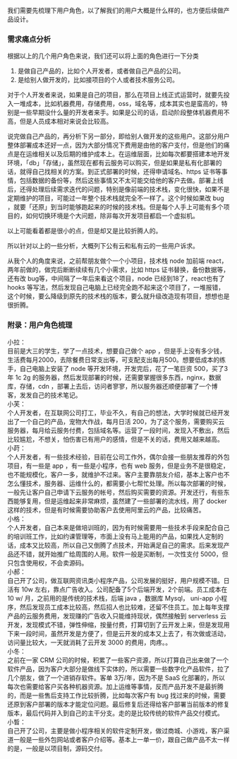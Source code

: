 我们需要先梳理下用户角色，以了解我们的用户大概是什么样的，也方便后续做产品设计。

### 需求痛点分析

根据以上的几个用户角色来说，我们还可以将上面的角色进行一下分类  
1. 是做自己产品的，比如个人开发者，或者做自己产品的公司。  
2. 是给别人做开发的，比如接项目的个人或者技术服务公司。  

对于个人开发者来说，如果是自己的项目，那么在项目上线正式运营时，就要先投入一堆成本，比如机器费用，存储费用，oss，域名等，成本其实也是蛮高的，特别是一些早期没什么量的开发者来手。如果是公司的话，启动阶段整体机器费用不高，但是人员成本相对来说会比较高。  

说完做自己产品的，再分析下另一部分，即给别人做开发的这些用户。这部分用户整体部署成本还好一点，因为大部分情况下费用是由他的客户支付，但是他们的痛点是在运维相关以及后期的维护成本上。在运维层面，比如每次都要搭建本地开发环境，「db」「存储」，虽然现在都有云服务可以购买，但是如果是私有化部署的话，就得自己找相关的方案。到正式部署的时候，还得申请域名、https 证书等事情，包括数据的备份等，然后这些事情又不太可能交给他的客户去做。部署上线后，还得处理后续需求迭代的问题，特别是像前端的技术栈，变化很快，如果不是定期维护的项目，可能过一年整个技术栈就完全不一样了。这个时候如果改 bug ，就要「还原」到当时能够跑起来的时候的技术栈。但是每个人手上可能有多个项目的，如何切换环境是个大问题，除非每次开发项目都启一个虚拟机。  

以上可能看着都是很小的点，但是却又是比较折腾人的。  

所以针对以上的一些分析，大概列下公有云和私有云的一些用户诉求。  

从我个人的角度来说，之前帮朋友做个一个小项目，技术栈 node 加前端 react，两年前做的，做完后断断续续有几个小需求，比如 https 证书替换，备份数据等，还有改 bug等，中间隔了一年后来看这个项目，node 已经到18了，react也有了 hooks 等写法，然后发现自己电脑上已经完全跑不起来这个项目了，一堆报错，这个时候，要么降级到原先的技术栈的版本，要么就升级改造现有项目，想想也是很折腾。  


### 附录：用户角色梳理

小拉：  
	目前是大三的学生，学了一点技术，想要自己做个 app ，但是手上没有多少钱，生活费每月2000，去除餐费日常支出等，可支配支出每月500。想要低成本的练手，自己电脑上安装了 node 等开发环境，开发完后，花了一笔巨资 500，买了3年 1c 2g 的服务器，然后发现部署的时候，还需要掌握很多东西，nginx，数据库，存储，cdn ，部署上去后，访问者寥寥，所以服务器还顺便部署了一个博客，发发自己的技术笔记。  
小芙：  
	个人开发者，在互联网公司打工，毕业不久，有自己的想法，大学时候就已经开发出了一个自己的产品，宠物大作战，每月日活 200，为了这个服务，需要购买云服务器，每月给云服务付费，包括域名等。运营了一段时间，发现入不敷出，然后比较尴尬，不想关，怕伤害已有用户的感情，但是不关的话，费用又越来越高。  
小莳：  
	个人开发者，有一些技术经验，目前在公司工作外，偶尔会接一些朋友推荐的外包项目，有一些是 app ，有一些是小程序，也有 web 服务，但是业务不是很稳定，也不能规模化，客户一多，就维护不过来。客户主要靠朋友介绍，基本上客户也不怎么懂技术，服务器、运维什么的，都需要小七帮忙处理。所以每次部署的时候，一般先让客户自己申请下云服务的帐号，然后购买需要的资源。开发还行，有些东西能够复用，但是运维起来非常麻烦，虽然建了一些部署的流水线，用了 docker 这样的技术，但是有时候需要协助客户去使用阿里云的产品，比较痛苦。  
小格：  
	个人开发者，自己本来是做培训班的，因为有时候需要用一些技术手段来配合自己的培训班工作，比如约课管理等，市面上没有马上能用的产品，如果找人定制的话，成本又比较高，所以自己又倒腾了点技术，开始满足自己的需求。后来发现产品还不错，就开始推广给周围的人用。软件一般是买断制，一次性支付 5000，但只包含使用权，不会卖源码。  
小郝：  
	自己开了公司，做互联网资讯类小程序产品，公司发展的挺好，用户规模不错。日活有 10w 左右，靠点广告收入。公司配备了5个后端开发，2个前端。员工成本在 10 w/ 月，之前用的是传统的技术栈，后端 java ，数据库 Mysql， uni-app 小程序，然后发现员工成本比较高，然后招人也比较难，还留不住员工。加上每年支撑产品的云服务费用，发现赚的广告收入只能维持现状，偶然接触到 serverless 云开发，发现模式不错，弹性伸缩，按量付费，打算切到了云开发上来，但是发现用下来一段时间，虽然开发是方便了，但是云开发的成本又上去了，有次做或活动，访问量比较大，一天就消耗了云开发 3000 的费用，肉疼。。  
小冬：  
	之前在一家 CRM 公司的时候，积累了一些客户资源，所以打算自己出来做了一个软件产品，因为客户大部分是做线下实体的，所以需要一些数字化产品软件，拉了几个朋友，做了一个进销存软件。客单 3万/年，因为不是 SaaS 化部署的，所以每次也需要给客户买各种机器资源。加上运维等事情，反而产品开发不是最折腾的，而是一些售后支持工作比较折腾，比如每次客户有 bug 找过来的时候，需要还原到客户部署的版本才能定位问题。最后修复后还得给客户部署当前版本的修复版本，最后代码并入到自己的主干分支。走的是比较传统的软件产品交付模式。  
小晳：  
	自己开了公司，主要是做小程序相关的软件定制开发，做过商城、小游戏，客户渠道一般是一些外包网站或者客户介绍等。基本上一单一价，跟自己做产品不太一样的是，一般是以项目制，源码交付。  
